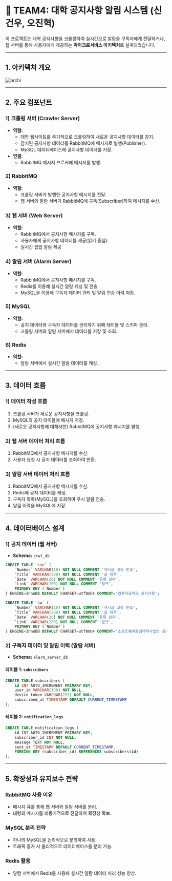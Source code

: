 # 📘 TEAM4: 대학 공지사항 알림 시스템 (신건우, 오진혁)

이 프로젝트는 대학 공지사항을 크롤링하여 실시간으로 알람을 구독자에게 전달하거나, 웹 서버를 통해 사용자에게 제공하는 **마이크로서비스 아키텍처**로 설계되었습니다.


---

## **1. 아키텍처 개요**

![archi](https://github.com/user-attachments/assets/8403d712-b61d-4a7d-829c-5dadd5de7eb2)


---

## **2. 주요 컴포넌트**

### **1) 크롤링 서버 (Crawler Server)**

- **역할:**
    - 대학 웹사이트를 주기적으로 크롤링하여 새로운 공지사항 데이터를 감지.
    - 감지된 공지사항 데이터를 RabbitMQ에 메시지로 발행(Publisher).
    - MySQL 데이터베이스에 공지사항 데이터를 저장.
- **연결:**
    - RabbitMQ 메시지 브로커에 메시지를 발행.

### **2) RabbitMQ**

- **역할:**
    - 크롤링 서버가 발행한 공지사항 메시지를 전달.
    - 웹 서버와 알람 서버가 RabbitMQ에 구독(Subscriber)하여 메시지를 수신.

### **3) 웹 서버 (Web Server)**

- **역할:**
    - RabbitMQ에서 공지사항 메시지를 구독.
    - 사용자에게 공지사항 데이터를 제공(읽기 중심).
    - 실시간 팝업 알람 제공

### **4) 알람 서버 (Alarm Server)**

- **역할:**
    - RabbitMQ에서 공지사항 메시지를 구독.
    - Redis를 이용해 실시간 알람 캐싱 및 전송.
    - MySQL을 이용해 구독자 데이터 관리 및 알림 전송 이력 저장.

### **5) MySQL**

- **역할:**
    - 공지 데이터와 구독자 데이터를 관리하기 위해 테이블 및 스키마 분리.
    - 크롤링 서버와 알람 서버에서 데이터를 저장 및 조회.

### **6) Redis**

- **역할:**
    - 알람 서버에서 실시간 알람 데이터를 캐싱.

---

## **3. 데이터 흐름**

### **1) 데이터 작성 흐름**

1. 크롤링 서버가 새로운 공지사항을 크롤링.
2. MySQL의 공지 테이블에 메시지 저장.
3. (새로운 공지사항에 대해서만) RabbitMQ에 공지사항 메시지를 발행. 

### **2) 웹 서버 데이터 처리 흐름**

1. RabbitMQ에서 공지사항 메시지를 수신.
2. 사용자 요청 시 공지 데이터를 조회하여 반환.

### **3) 알람 서버 데이터 처리 흐름**

1. RabbitMQ에서 공지사항 메시지를 수신.
2. Redis에 공지 데이터를 캐싱.
3. 구독자 목록(MySQL)을 조회하여 푸시 알람 전송.
4. 알림 이력을 MySQL에 저장.

---

## **4. 데이터베이스 설계**

### **1) 공지 데이터 (웹 서버)**

- **Schema:** `crwl_db`

```sql
CREATE TABLE `cse` (
    `Number` VARCHAR(10) NOT NULL COMMENT '게시글 고유 번호',
    `Title` VARCHAR(200) NOT NULL COMMENT '글 제목',
    `Date` VARCHAR(20) NOT NULL COMMENT '등록 날짜',
    `Link` VARCHAR(200) NOT NULL COMMENT '링크',
    PRIMARY KEY (`Number`)
) ENGINE=InnoDB DEFAULT CHARSET=utf8mb4 COMMENT='컴퓨터공학과 공지사항';

CREATE TABLE `sw` (
    `Number` VARCHAR(10) NOT NULL COMMENT '게시글 고유 번호',
    `Title` VARCHAR(200) NOT NULL COMMENT '글 제목',
    `Date` VARCHAR(20) NOT NULL COMMENT '등록 날짜',
    `Link` VARCHAR(200) NOT NULL COMMENT '링크',
    PRIMARY KEY (`Number`)
) ENGINE=InnoDB DEFAULT CHARSET=utf8mb4 COMMENT='소프트웨어중심대학사업단 공지사항';
```

### **2) 구독자 데이터 및 알림 이력 (알람 서버)**

- **Schema:** `alarm_server_db`

#### **테이블 1:** `subscribers`

```sql
CREATE TABLE subscribers (
    id INT AUTO_INCREMENT PRIMARY KEY,
    user_id VARCHAR(100) NOT NULL,
    device_token VARCHAR(255) NOT NULL,
    subscribed_at TIMESTAMP DEFAULT CURRENT_TIMESTAMP
);
```

#### **테이블 2:** `notification_logs`

```sql
CREATE TABLE notification_logs (
    id INT AUTO_INCREMENT PRIMARY KEY,
    subscriber_id INT NOT NULL,
    message TEXT NOT NULL,
    sent_at TIMESTAMP DEFAULT CURRENT_TIMESTAMP,
    FOREIGN KEY (subscriber_id) REFERENCES subscribers(id)
);
```

---

## **5. 확장성과 유지보수 전략**

### **RabbitMQ 사용 이유**

- 메시지 큐를 통해 웹 서버와 알람 서버를 분리.
- 대량의 메시지를 비동기적으로 전달하여 확장성 확보.

### **MySQL 분리 전략**

- 하나의 MySQL을 논리적으로 분리하여 사용.
- 트래픽 증가 시 물리적으로 데이터베이스를 분리 가능.

### **Redis 활용**

- 알람 서버에서 Redis를 사용해 실시간 알람 데이터 처리 성능 향상.
